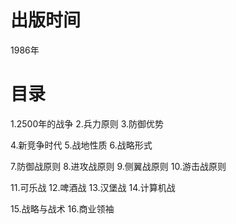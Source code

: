 # 出版时间
1986年

# 目录
1.2500年的战争
2.兵力原则
3.防御优势

4.新竞争时代
5.战地性质
6.战略形式

7.防御战原则
8.进攻战原则
9.侧翼战原则
10.游击战原则

11.可乐战
12.啤酒战
13.汉堡战
14.计算机战

15.战略与战术
16.商业领袖


